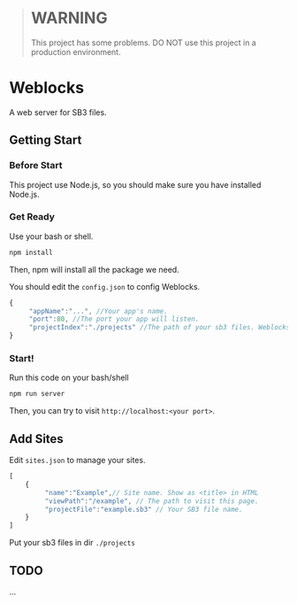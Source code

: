 > # WARNING
> This project has some problems. DO NOT use this project in a production environment.
# Weblocks
A web server for SB3 files.

## Getting Start
### Before Start
This project use Node.js, so you should make sure you have installed Node.js.

### Get Ready
Use your bash or shell.
```bash
npm install
```
Then, npm will install all the package we need.

You should edit the `config.json` to config Weblocks.

```javascript
{
     "appName":"...", //Your app's name.
     "port":80, //The port your app will listen.
     "projectIndex":"./projects" //The path of your sb3 files. Weblocks Will load it.
}
```
### Start!
Run this code on your bash/shell
```bash
npm run server
```
Then, you can try to visit `http://localhost:<your port>`.

## Add Sites
Edit `sites.json` to manage your sites.
```javascript
[
    {
         "name":"Example",// Site name. Show as <title> in HTML 
         "viewPath":"/example", // The path to visit this page.
         "projectFile":"example.sb3" // Your SB3 file name.
    }
]
```
Put your sb3 files in dir `./projects`

## TODO

...


